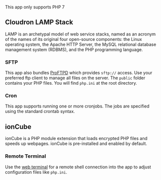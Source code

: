 This app only supports <upstream>PHP 7</upstream>

## Cloudron LAMP Stack

LAMP is an archetypal model of web service stacks, named as an acronym of the names of its original four open-source components: the Linux operating system,
the Apache HTTP Server, the MySQL relational database management system (RDBMS), and the PHP programming language.

### SFTP

This app also bundles [ProFTPD](http://www.proftpd.org/) which provides `sftp://` access. Use your preferred ftp client to manage all files on the server. The `public` folder contains your PHP files. You will find `php.ini` at the root directory.

### Cron

This app supports running one or more cronjobs. The jobs are specified using the standard crontab syntax.

## ionCube

ionCube is a PHP module extension that loads encrypted PHP files and speeds up webpages. ionCube is pre-installed
and enabled by default.

### Remote Terminal

Use the [web terminal](https://cloudron.io/documentation/apps/#web-terminal) for a remote shell connection into the
app to adjust configuration files like `php.ini`.


